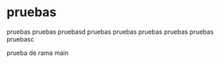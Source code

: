 # pruebas
pruebas
pruebas
pruebasd
pruebas
pruebas
pruebas
pruebas
pruebas
pruebasc

prueba de rama main